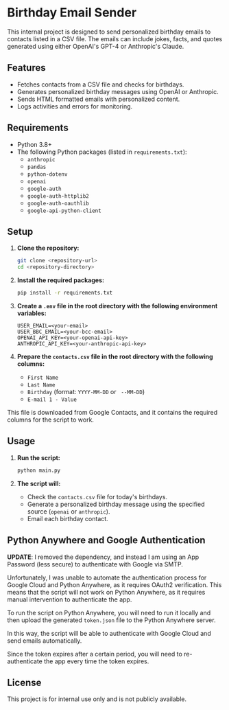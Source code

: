 # Birthday Email Sender

This internal project is designed to send personalized birthday emails to contacts listed in a CSV file. The emails can
include jokes, facts, and quotes generated using either OpenAI's GPT-4 or Anthropic's Claude.

## Features

- Fetches contacts from a CSV file and checks for birthdays.
- Generates personalized birthday messages using OpenAI or Anthropic.
- Sends HTML formatted emails with personalized content.
- Logs activities and errors for monitoring.

## Requirements

- Python 3.8+
- The following Python packages (listed in `requirements.txt`):
    - `anthropic`
    - `pandas`
    - `python-dotenv`
    - `openai`
    - `google-auth`
    - `google-auth-httplib2`
    - `google-auth-oauthlib`
    - `google-api-python-client`

## Setup

1. **Clone the repository:**
   ```sh
   git clone <repository-url>
   cd <repository-directory>
   ```

2. **Install the required packages:**
   ```sh
   pip install -r requirements.txt
   ```

3. **Create a `.env` file in the root directory with the following environment variables:**
   ```env
   USER_EMAIL=<your-email>
   USER_BBC_EMAIL=<your-bcc-email>
   OPENAI_API_KEY=<your-openai-api-key>
   ANTHROPIC_API_KEY=<your-anthropic-api-key>
   ```

4. **Prepare the `contacts.csv` file in the root directory with the following columns:**
    - `First Name`
    - `Last Name`
    - `Birthday` (format: `YYYY-MM-DD` or ` --MM-DD`)
    - `E-mail 1 - Value`

This file is downloaded from Google Contacts, and it contains the required columns for the script to work.

## Usage

1. **Run the script:**
   ```sh
   python main.py
   ```

2. **The script will:**
    - Check the `contacts.csv` file for today's birthdays.
    - Generate a personalized birthday message using the specified source (`openai` or `anthropic`).
    - Email each birthday contact.

## Python Anywhere and Google Authentication

**UPDATE**: I removed the dependency, and instead I am using an App Password (less secure) to authenticate with Google
via SMTP.

Unfortunately, I was unable to automate the authentication process for Google Cloud and Python Anywhere, as it requires
OAuth2 verification. This means that the script will not work on Python Anywhere, as it requires manual intervention to
authenticate the app.

To run the script on Python Anywhere, you will need to run it locally and then upload the generated `token.json` file to
the Python Anywhere server.

In this way, the script will be able to authenticate with Google Cloud and send emails automatically.

Since the token expires after a certain period, you will need to re-authenticate the app every time the token expires.

## License

This project is for internal use only and is not publicly available.